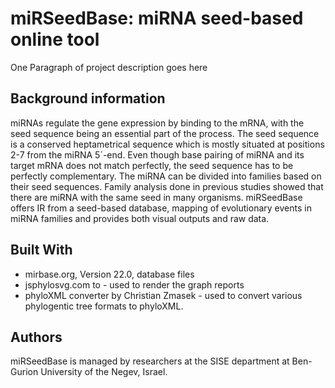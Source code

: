 # miRSeedBase: miRNA seed-based online tool

One Paragraph of project description goes here

## Background information

miRNAs regulate the gene expression by binding to the mRNA, with the seed sequence being an essential part of the process.
The seed sequence is a conserved heptametrical sequence which is mostly situated at positions 2-7 from the miRNA 5´-end.
Even though base pairing of miRNA and its target mRNA does not match perfectly, the seed sequence has to be perfectly complementary.
The miRNA can be divided into families based on their seed sequences. Family analysis done in previous studies showed that
there are miRNA with the same seed in many organisms.
miRSeedBase offers IR from a seed-based database, mapping of evolutionary events in miRNA families and provides both
visual outputs and raw data.

## Built With

* mirbase.org, Version 22.0, database files
* jsphylosvg.com to - used to render the graph reports
* phyloXML converter by Christian Zmasek - used to convert various phylogentic tree formats to phyloXML.

## Authors

miRSeedBase is managed by researchers at the SISE department at Ben-Gurion University of the Negev, Israel.

